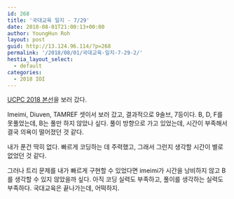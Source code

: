 ```yaml
---
id: 268
title: '국대교육 일지 - 7/29'
date: 2018-08-01T21:00:13+00:00
author: YoungHun Roh
layout: post
guid: http://13.124.96.114/?p=268
permalink: '/2018/08/01/국대교육-일지-7-29-2/'
hestia_layout_select:
  - default
categories:
  - 2018 IOI
---
```

[UCPC 2018 본선](https://www.acmicpc.net/category/detail/1893)을 보러 갔다.

Imeimi, Diuven, TAMREF 셋이서 보러 갔고, 결과적으로 9솔브, 7등이다. B, D, F를 못풀었는데, B는 풀만 하지 않았나 싶다. 풀이 방향으로 가고 있었는데, 시간이 부족해서 결국 의욕이 떨어졌던 것 같다.

내가 푼건 딱히 없다. 빠르게 코딩하는 데 주력했고, 그래서 그런지 생각할 시간이 별로 없었던 것 같다.

그러나 트리 문제를 내가 빠르게 구현할 수 있었다면 imeimi가 시간을 낭비하지 않고 B를 생각할 수 있지 않았을까 싶다. 아직 코딩 실력도 부족하고, 풀이를 생각하는 실력도 부족하다. 국대교육은 끝나가는데, 어떡하지.